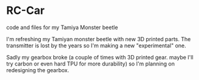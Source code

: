 # RC-Car
code and files for my Tamiya Monster beetle

I'm refreshing my Tamiyan monster beetle with new 3D printed parts.
The transmitter is lost by the years so I'm making a new "experimental" one.

Sadly my gearbox broke (a couple of times with 3D printed gear. maybe I'll try carbon or even hard TPU for more durability) so I'm planning on redesigning the gearbox. 
